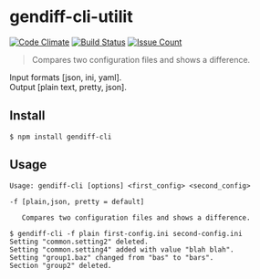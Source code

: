 # gendiff-cli-utilit
[![Code Climate](https://codeclimate.com/github/Leming1488/gendiff-cli/badges/gpa.svg)](https://codeclimate.com/github/Leming1488/gendiff-cli)
[![Build Status](https://travis-ci.org/Leming1488/gendiff-cli.svg?branch=master)](https://travis-ci.org/Leming1488/gendiff-cli)
[![Issue Count](https://codeclimate.com/github/Leming1488/gendiff-cli/badges/issue_count.svg)](https://codeclimate.com/github/Leming1488/gendiff-cli)
> Compares two configuration files and shows a difference.

Input formats [json, ini, yaml].<br>
Output [plain text, pretty, json].

## Install

```
$ npm install gendiff-cli
```


## Usage

```
Usage: gendiff-cli [options] <first_config> <second_config>

-f [plain,json, pretty = default]

   Compares two configuration files and shows a difference.
   
$ gendiff-cli -f plain first-config.ini second-config.ini
Setting "common.setting2" deleted.
Setting "common.setting4" added with value "blah blah".
Setting "group1.baz" changed from "bas" to "bars".
Section "group2" deleted.
```
